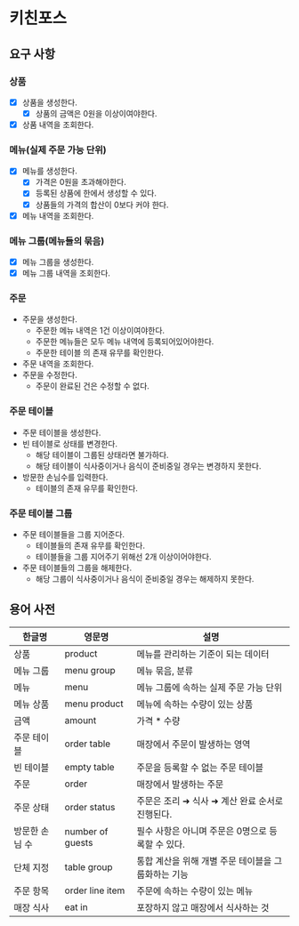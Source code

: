 # 키친포스

## 요구 사항
### 상품
- [x] 상품을 생성한다.
  - [x] 상품의 금액은 0원을 이상이여야한다.
- [x] 상품 내역을 조회한다.
### 메뉴(실제 주문 가능 단위)
- [x] 메뉴를 생성한다.
  - [x] 가격은 0원을 초과해야한다.
  - [x] 등록된 상품에 한에서 생성할 수 있다.
  - [x] 상품들의 가격의 합산이 0보다 커야 한다.
- [x] 메뉴 내역을 조회한다.
### 메뉴 그룹(메뉴들의 묶음)
- [x] 메뉴 그룹을 생성한다.
- [x] 메뉴 그룹 내역을 조회한다.
### 주문
- 주문을 생성한다.
  - 주문한 메뉴 내역은 1건 이상이여야한다.
  - 주문한 메뉴들은 모두 메뉴 내역에 등록되어있어야한다.
  - 주문한 테이블 의 존재 유무를 확인한다.
- 주문 내역을 조회한다.
- 주문을 수정한다.
  - 주문이 완료된 건은 수정할 수 없다.
### 주문 테이블
- 주문 테이블을 생성한다.
- 빈 테이블로 상태를 변경한다.
  - 해당 테이블이 그룹된 상태라면 불가하다.
  - 해당 테이블이 식사중이거나 음식이 준비중일 경우는 변경하지 못한다.
- 방문한 손님수를 입력한다.
  - 테이블의 존재 유무를 확인한다.
### 주문 테이블 그룹
- 주문 테이블들을 그룹 지어준다.
  - 테이블들의 존재 유무를 확인한다.
  - 테이블들을 그룹 지어주기 위해선 2개 이상이어야한다.
- 주문 테이블들의 그룹을 해제한다.
  - 해당 그룹이 식사중이거나 음식이 준비중일 경우는 해제하지 못한다.

## 용어 사전

| 한글명 | 영문명 | 설명 |
| --- | --- | --- |
| 상품 | product | 메뉴를 관리하는 기준이 되는 데이터 |
| 메뉴 그룹 | menu group | 메뉴 묶음, 분류 |
| 메뉴 | menu | 메뉴 그룹에 속하는 실제 주문 가능 단위 |
| 메뉴 상품 | menu product | 메뉴에 속하는 수량이 있는 상품 |
| 금액 | amount | 가격 * 수량 |
| 주문 테이블 | order table | 매장에서 주문이 발생하는 영역 |
| 빈 테이블 | empty table | 주문을 등록할 수 없는 주문 테이블 |
| 주문 | order | 매장에서 발생하는 주문 |
| 주문 상태 | order status | 주문은 조리 ➜ 식사 ➜ 계산 완료 순서로 진행된다. |
| 방문한 손님 수 | number of guests | 필수 사항은 아니며 주문은 0명으로 등록할 수 있다. |
| 단체 지정 | table group | 통합 계산을 위해 개별 주문 테이블을 그룹화하는 기능 |
| 주문 항목 | order line item | 주문에 속하는 수량이 있는 메뉴 |
| 매장 식사 | eat in | 포장하지 않고 매장에서 식사하는 것 |

